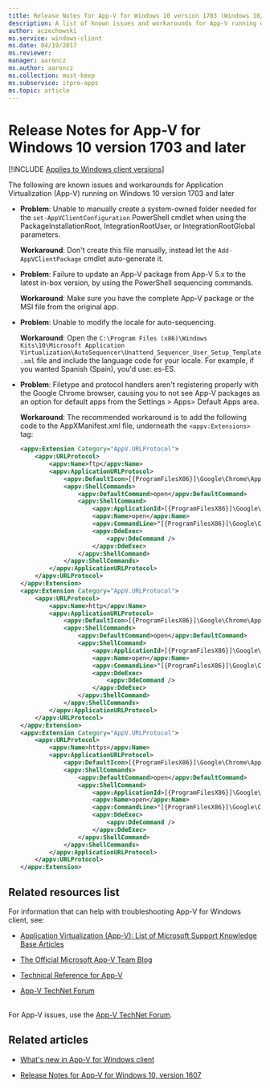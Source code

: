 ```yaml
---
title: Release Notes for App-V for Windows 10 version 1703 (Windows 10/11)
description: A list of known issues and workarounds for App-V running on Windows 10 version 1703 and Windows 11.
author: aczechowski
ms.service: windows-client
ms.date: 04/19/2017
ms.reviewer:
manager: aaroncz
ms.author: aaroncz
ms.collection: must-keep
ms.subservice: itpro-apps
ms.topic: article
---
```


# Release Notes for App-V for Windows 10 version 1703 and later

[!INCLUDE [Applies to Windows client versions](../includes/applies-to-windows-client-versions.md)]

The following are known issues and workarounds for Application Virtualization (App-V) running on Windows 10 version 1703 and later

- **Problem**: Unable to manually create a system-owned folder needed for the `set-AppVClientConfiguration` PowerShell cmdlet when using the PackageInstallationRoot, IntegrationRootUser, or IntegrationRootGlobal parameters.

     **Workaround**: Don't create this file manually, instead let the `Add-AppVClientPackage` cmdlet auto-generate it.

- **Problem**: Failure to update an App-V package from App-V 5.x to the latest in-box version, by using the PowerShell sequencing commands.

     **Workaround**: Make sure you have the complete App-V package or the MSI file from the original app.

- **Problem**: Unable to modify the locale for auto-sequencing.

     **Workaround**: Open the `C:\Program Files (x86)\Windows Kits\10\Microsoft Application Virtualization\AutoSequencer\Unattend_Sequencer_User_Setup_Template.xml` file and include the language code for your locale. For example, if you wanted Spanish (Spain), you'd use: es-ES.

- **Problem**: Filetype and protocol handlers aren't registering properly with the Google Chrome browser, causing you to not see App-V packages as an option for default apps from the Settings > Apps> Default Apps area.

     **Workaround**: The recommended workaround is to add the following code to the AppXManifest.xml file, underneath the `<appv:Extensions>` tag:

     ```xml
     <appv:Extension Category="AppV.URLProtocol">
         <appv:URLProtocol>
             <appv:Name>ftp</appv:Name>
             <appv:ApplicationURLProtocol>
                 <appv:DefaultIcon>[{ProgramFilesX86}]\Google\Chrome\Application\chrome.exe,0</appv:DefaultIcon>
                 <appv:ShellCommands>
                     <appv:DefaultCommand>open</appv:DefaultCommand>
                     <appv:ShellCommand>
                         <appv:ApplicationId>[{ProgramFilesX86}]\Google\Chrome\Application\chrome.exe</appv:ApplicationId>
                         <appv:Name>open</appv:Name>
                         <appv:CommandLine>"[{ProgramFilesX86}]\Google\Chrome\Application\chrome.exe" -- "%1"</appv:CommandLine>
                         <appv:DdeExec>
                             <appv:DdeCommand />
                         </appv:DdeExec>
                     </appv:ShellCommand>
                 </appv:ShellCommands>
             </appv:ApplicationURLProtocol>
         </appv:URLProtocol>
     </appv:Extension>
     <appv:Extension Category="AppV.URLProtocol">
         <appv:URLProtocol>
             <appv:Name>http</appv:Name>
             <appv:ApplicationURLProtocol>
                 <appv:DefaultIcon>[{ProgramFilesX86}]\Google\Chrome\Application\chrome.exe,0</appv:DefaultIcon>
                 <appv:ShellCommands>
                     <appv:DefaultCommand>open</appv:DefaultCommand>
                     <appv:ShellCommand>
                         <appv:ApplicationId>[{ProgramFilesX86}]\Google\Chrome\Application\chrome.exe</appv:ApplicationId>
                         <appv:Name>open</appv:Name>
                         <appv:CommandLine>"[{ProgramFilesX86}]\Google\Chrome\Application\chrome.exe" -- "%1"</appv:CommandLine>
                         <appv:DdeExec>
                             <appv:DdeCommand />
                         </appv:DdeExec>
                     </appv:ShellCommand>
                 </appv:ShellCommands>
             </appv:ApplicationURLProtocol>
         </appv:URLProtocol>
     </appv:Extension>
     <appv:Extension Category="AppV.URLProtocol">
         <appv:URLProtocol>
             <appv:Name>https</appv:Name>
             <appv:ApplicationURLProtocol>
                 <appv:DefaultIcon>[{ProgramFilesX86}]\Google\Chrome\Application\chrome.exe,0</appv:DefaultIcon>
                 <appv:ShellCommands>
                     <appv:DefaultCommand>open</appv:DefaultCommand>
                     <appv:ShellCommand>
                         <appv:ApplicationId>[{ProgramFilesX86}]\Google\Chrome\Application\chrome.exe</appv:ApplicationId>
                         <appv:Name>open</appv:Name>
                         <appv:CommandLine>"[{ProgramFilesX86}]\Google\Chrome\Application\chrome.exe" -- "%1"</appv:CommandLine>
                         <appv:DdeExec>
                             <appv:DdeCommand />
                         </appv:DdeExec>
                     </appv:ShellCommand>
                 </appv:ShellCommands>
             </appv:ApplicationURLProtocol>
         </appv:URLProtocol>
     </appv:Extension>
     ```

## Related resources list
For information that can help with troubleshooting App-V for Windows client, see:
- [Application Virtualization (App-V): List of Microsoft Support Knowledge Base Articles](https://social.technet.microsoft.com/wiki/contents/articles/14272.app-v-v5-x-list-of-microsoft-support-knowledge-base-articles.aspx)

- [The Official Microsoft App-V Team Blog](/archive/blogs/appv/)

- [Technical Reference for App-V](./appv-technical-reference.md)

- [App-V TechNet Forum](https://social.technet.microsoft.com/forums/en-us/home?forum=mdopappv)


<br>For App-V issues, use the [App-V TechNet Forum](https://social.technet.microsoft.com/Forums/en-US/home?forum=mdopappv).

## Related articles
- [What's new in App-V for Windows client](appv-about-appv.md)

- [Release Notes for App-V for Windows 10, version 1607](appv-release-notes-for-appv-for-windows-1703.md)

